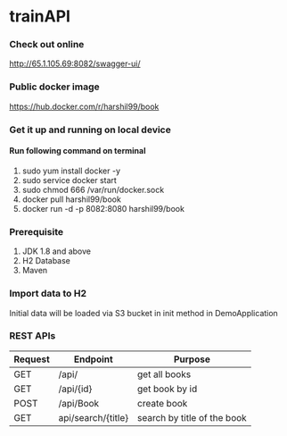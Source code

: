 # trainAPI

### Check out online
http://65.1.105.69:8082/swagger-ui/

### Public docker image
https://hub.docker.com/r/harshil99/book

### Get it up and running on local device
#### Run following command on terminal
1. sudo yum install docker -y
2. sudo service docker start
3. sudo chmod 666 /var/run/docker.sock
4. docker pull harshil99/book
5. docker run -d -p 8082:8080 harshil99/book



### Prerequisite

1. JDK 1.8 and above
2. H2 Database
3. Maven
    
### Import data to H2

Initial data will be loaded via S3 bucket in init method in DemoApplication

### REST APIs
| Request  | Endpoint | Purpose |
| ------------- | ------------- | ------------- |
| GET  | /api/  | get all books |
| GET  | /api/{id}  | get book by id |
| POST | /api/Book | create book|
| GET | api/search/{title} |  search by title of the book |
